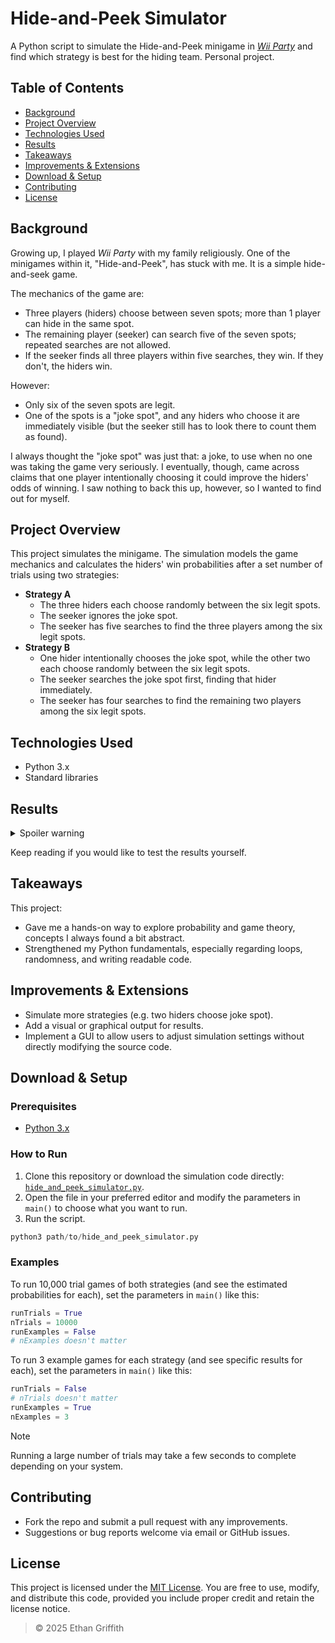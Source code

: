 # Hide-and-Peek Simulator

A Python script to simulate the Hide-and-Peek minigame in [*Wii Party*](https://en.wikipedia.org/wiki/Wii_Party) and find which strategy is best for the hiding team. Personal project.

## Table of Contents
- [Background](#background)
- [Project Overview](#project-overview)
- [Technologies Used](#technologies-used)
- [Results](#results)
- [Takeaways](#takeaways)
- [Improvements & Extensions](#improvements--extensions)
- [Download & Setup](#download--setup)
- [Contributing](#contributing)
- [License](#license)

## Background

Growing up, I played *Wii Party* with my family religiously. One of the minigames within it, "Hide-and-Peek", has stuck with me. It is a simple hide-and-seek game.

The mechanics of the game are:
- Three players (hiders) choose between seven spots; more than 1 player can hide in the same spot.
- The remaining player (seeker) can search five of the seven spots; repeated searches are not allowed.
- If the seeker finds all three players within five searches, they win. If they don't, the hiders win.

However:
- Only six of the seven spots are legit.
- One of the spots is a "joke spot", and any hiders who choose it are immediately visible (but the seeker still has to look there to count them as found).

I always thought the "joke spot" was just that: a joke, to use when no one was taking the game very seriously. I eventually, though, came across claims that one player intentionally choosing it could improve the hiders' odds of winning. I saw nothing to back this up, however, so I wanted to find out for myself.

## Project Overview

This project simulates the minigame. The simulation models the game mechanics and calculates the hiders' win probabilities after a set number of trials using two strategies:
- **Strategy A**
  - The three hiders each choose randomly between the six legit spots.
  - The seeker ignores the joke spot.
  - The seeker has five searches to find the three players among the six legit spots.
- **Strategy B**
  - One hider intentionally chooses the joke spot, while the other two each choose randomly between the six legit spots.
  - The seeker searches the joke spot first, finding that hider immediately.
  - The seeker has four searches to find the remaining two players among the six legit spots.

## Technologies Used
- Python 3.x
- Standard libraries

## Results

<details>
  <summary>Spoiler warning</summary>
  
  After running at least 10,000 trials for each strategy, the simulation begins to reliably reveal that Strategy B (deliberately choosing the joke spot) increases the hiders' chances of winning by approximately 13.5%, supporting the claims I saw online.
  
</details>

Keep reading if you would like to test the results yourself.

## Takeaways

This project:
- Gave me a hands-on way to explore probability and game theory, concepts I always found a bit abstract.
- Strengthened my Python fundamentals, especially regarding loops, randomness, and writing readable code.

## Improvements & Extensions

- Simulate more strategies (e.g. two hiders choose joke spot).
- Add a visual or graphical output for results.
- Implement a GUI to allow users to adjust simulation settings without directly modifying the source code.

## Download & Setup

### Prerequisites
- [Python 3.x](https://www.python.org/downloads/)

### How to Run
1. Clone this repository or download the simulation code directly: [`hide_and_peek_simulator.py`](hide_and_peek_simulator.py).
2. Open the file in your preferred editor and modify the parameters in `main()` to choose what you want to run.
4. Run the script.

```python
python3 path/to/hide_and_peek_simulator.py
```

### Examples

To run 10,000 trial games of both strategies (and see the estimated probabilities for each), set the parameters in `main()` like this:

```python
runTrials = True
nTrials = 10000
runExamples = False
# nExamples doesn't matter
```

To run 3 example games for each strategy (and see specific results for each), set the parameters in `main()` like this:

```python
runTrials = False
# nTrials doesn't matter
runExamples = True
nExamples = 3
```

> [!NOTE]
> Running a large number of trials may take a few seconds to complete depending on your system.

## Contributing

- Fork the repo and submit a pull request with any improvements.
- Suggestions or bug reports welcome via email or GitHub issues.

## License

This project is licensed under the [MIT License](LICENSE). You are free to use, modify, and distribute this code, provided you include proper credit and retain the license notice.

> © 2025 Ethan Griffith
